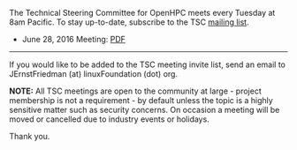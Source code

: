 The Technical Steering Committee for OpenHPC meets every Tuesday at 8am Pacific. To stay up-to-date, subscribe to the TSC [mailing list](https://lists.openhpc.community/mailman/listinfo/openhpc-tsc).

* June 28, 2016 Meeting: [PDF](http://bit.ly/ohpctsc20160628) 

***

If you would like to be added to the TSC meeting invite list, send an email to JErnstFriedman (at) linuxFoundation (dot) org.

**NOTE:** All TSC meetings are open to the community at large - project membership is not a requirement - by default unless the topic is a highly sensitive matter such as security concerns. On occasion a meeting will be moved or cancelled due to industry events or holidays. 

Thank you.


